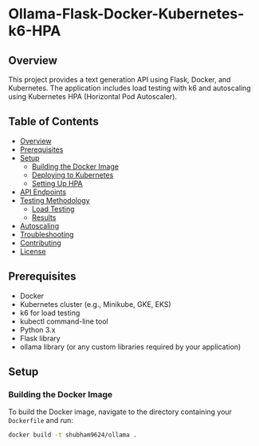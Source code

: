 # Ollama-Flask-Docker-Kubernetes-k6-HPA

## Overview
This project provides a text generation API using Flask, Docker, and Kubernetes. The application includes load testing with k6 and autoscaling using Kubernetes HPA (Horizontal Pod Autoscaler).

## Table of Contents
- [Overview](#overview)
- [Prerequisites](#prerequisites)
- [Setup](#setup)
  - [Building the Docker Image](#building-the-docker-image)
  - [Deploying to Kubernetes](#deploying-to-kubernetes)
  - [Setting Up HPA](#setting-up-hpa)
- [API Endpoints](#api-endpoints)
- [Testing Methodology](#testing-methodology)
  - [Load Testing](#load-testing)
  - [Results](#results)
- [Autoscaling](#autoscaling)
- [Troubleshooting](#troubleshooting)
- [Contributing](#contributing)
- [License](#license)

## Prerequisites
- Docker
- Kubernetes cluster (e.g., Minikube, GKE, EKS)
- k6 for load testing
- kubectl command-line tool
- Python 3.x
- Flask library
- ollama library (or any custom libraries required by your application)

## Setup

### Building the Docker Image
To build the Docker image, navigate to the directory containing your `Dockerfile` and run:
```sh
docker build -t shubham9624/ollama .

